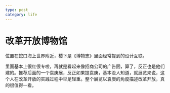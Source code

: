 ```yaml
---
type: post
category: life
---
```

# 改革开放博物馆

位置在蛇口海上世界附近，楼下是《博物志》里面经常提到的设计互联。

里面基本上很红很专啦，再就是看起来像招商公司的广告囧，算了，反正也是他们建的。推荐后面的一个袁庚展，反正如果提袁庚，基本没人知道，就展览来说，这个人在改革开放的实践过程中举足轻重。整个展览以袁庚的角度描述改革开放，真的很值得一看。
